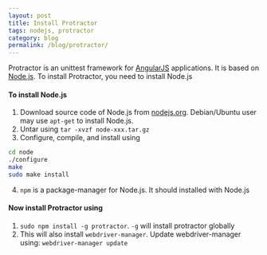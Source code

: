 ```yaml
---
layout: post
title: Install Protractor
tags: nodejs, protractor
category: blog
permalink: /blog/protractor/
---
```


Protractor is an unittest framework for
[AngularJS](http://angularjs.org/) applications. It is based on
[Node.js](http://nodejs.org/). To install Protractor, you need to
install Node.js

#### To install Node.js
1. Download source code of Node.js from
   [nodejs.org](http://nodejs.org/download/). Debian/Ubuntu user may
   use `apt-get` to install Node.js.
2. Untar using `tar -xvzf node-xxx.tar.gz`
3. Configure, compile, and install using


```sh
cd node
./configure
make
sudo make install
```


4. `npm` is a package-manager for Node.js. It should installed with
   Node.js


#### Now install Protractor using
1. `sudo npm install -g protractor`. `-g` will install protractor
   globally
2. This will also install `webdriver-manager`. Update
   webdriver-manager using: `webdriver-manager update`

